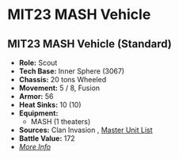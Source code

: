 # MIT23 MASH Vehicle 

## MIT23 MASH Vehicle (Standard) 

- **Role:** Scout 
- **Tech Base:** Inner Sphere (3067) 
- **Chassis:** 20 tons Wheeled 
- **Movement:** 5 / 8, Fusion 
- **Armor:** 56 
- **Heat Sinks:** 10 (10) 
- **Equipment:** 
  - MASH (1 theaters) 
- **Sources:** Clan Invasion , [Master Unit List](http://masterunitlist.info/Unit/Details/2191) 
- **Battle Value:** 172 
- [*More Info*](mit23_mash_vehicle/mit23_mash_vehicle_standard.md) 

